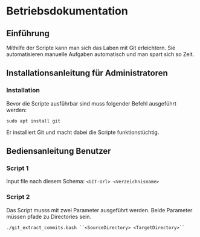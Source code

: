 # Betriebsdokumentation

## Einführung

Mithilfe der Scripte kann man sich das Laben mit Git erleichtern. Sie automatisieren manuelle Aufgaben automatisch und man spart sich so Zeit.

## Installationsanleitung für Administratoren

### Installation

Bevor die Scripte ausführbar sind muss folgender Befehl ausgeführt werden:

```
sudo apt install git
```

Er installiert Git und macht dabei die Scripte funktionstüchtig.

## Bediensanleitung Benutzer

### Script 1

Input file nach diesem Schema:
`<GIT-Url> <Verzeichnisname>`

### Script 2
Das Script musss mit zwei Parameter ausgeführt werden. 
Beide Parameter müssen pfade zu Directories sein.
```
./git_extract_commits.bash ``<SourceDirectory> <TargetDirectory>``
```


